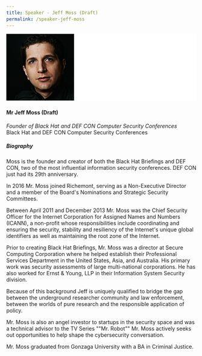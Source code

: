 ```yaml
---
title: Speaker - Jeff Moss (Draft)
permalink: /speaker-jeff-moss
---
```

![Jeff Moss](/images/speakers/Jeff-Moss.jpg)

#### **Mr Jeff Moss (Draft)**

*Founder of Black Hat and DEF CON Computer Security Conferences*  
Black Hat and DEF CON Computer Security Conferences

##### **Biography**

Moss is the founder and creator of both the Black Hat Briefings and DEF CON, two of the most influential information security conferences. DEF CON just had its 29th anniversary.

In 2016 Mr. Moss joined Richemont, serving as a Non-Executive Director and a member of the Board's Nominations and Strategic Security Committees. 

Between April 2011 and December 2013 Mr. Moss was the Chief Security Officer for the Internet Corporation for Assigned Names and Numbers (ICANN), a non-profit whose responsibilities include coordinating and ensuring the security, stability and resiliency of the Internet's unique global identifiers as well as maintaining the root zone of the Internet.

Prior to creating Black Hat Briefings, Mr. Moss was a director at Secure Computing Corporation where he helped establish their Professional Services Department in the United States, Asia, and Australia. His primary work was security assessments of large multi-national corporations. He has also worked for Ernst & Young, LLP in their Information System Security division. 

Because of this background Jeff is uniquely qualified to bridge the gap between the underground researcher community and law enforcement, between the worlds of pure research and the responsible application of policy. 

Mr. Moss is also an angel investor to startups in the security space and was a technical advisor to the TV Series ""Mr. Robot"" Mr. Moss actively seeks out opportunities to help shape the cybersecurity conversation. 

Mr. Moss graduated from Gonzaga University with a BA in Criminal Justice.